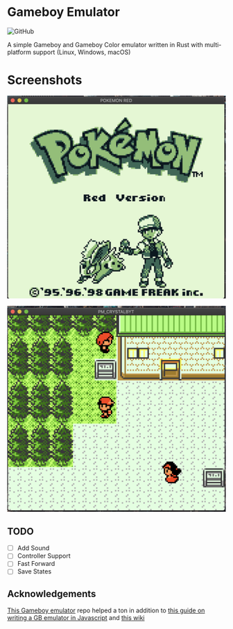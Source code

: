 # Gameboy Emulator

![GitHub](https://img.shields.io/github/license/bthuilot/gb-emu-rust)

A simple Gameboy and Gameboy Color emulator written in Rust with multi-platform support (Linux, Windows, macOS)

# Screenshots

![Pokemon Red](img/pokemon_red.png)

![Pokemon Crystal](img/pokmon_crystal.png)

## TODO

- [ ] Add Sound
- [ ] Controller Support
- [ ] Fast Forward
- [ ] Save States

## Acknowledgements

[This Gameboy emulator](https://github.com/gbdev/awesome-gbdev) repo helped a ton in addition to
[this guide on writing a GB emulator in Javascript](http://imrannazar.com/GameBoy-Emulation-in-JavaScript:-The-CPU)
and [this wiki](https://gbdev.gg8.se/wiki/articles/Main_Page)
